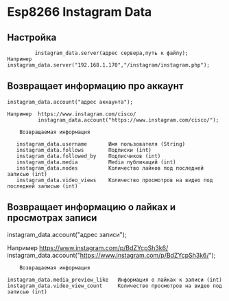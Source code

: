 # Esp8266 Instagram Data  
 
##  Настройка
 
             instagram_data.server(адрес сервера,путь к файлу);
    Например instagram_data.server("192.168.1.170","/instagram/instagram.php");
   

## Возвращает информацию про аккаунт 

    instagram_data.account("адрес аккаунта");
    
    Например  https://www.instagram.com/cisco/
              instagram_data.account("https://www.instagram.com/cisco/"); 

        Возвращаемая информация
  
       instagram_data.username       Имя пользователя (String)
       instagram_data.follows        Подписки (int)
       instagram_data.followed_by    Подписчиков (int)           
	   instagram_data.media          Media публикаций (int)
       instagram_data.nodes          Количество лайков под последней записью (int)
       instagram_data.video_views    Количество просмотров на видео под последней записью (int)
  
 ## Возвращает информацию о лайках и просмотрах записи       
   
  instagram_data.account("адрес записи");

   Например https://www.instagram.com/p/BdZYcpSh3k6/
            instagram_data.account("https://www.instagram.com/p/BdZYcpSh3k6/");
  
        Возвращаемая информация
  
    instagram_data.media_preview_like   Информация о лайках к записи (int)
	instagram_data.video_view_count     Количество просмотров на видео под  записью (int)


 
